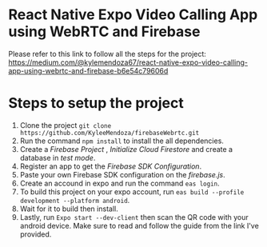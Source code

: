 # React Native Expo Video Calling App using WebRTC and Firebase
Please refer to this link to follow all the steps for the project: https://medium.com/@kylemendoza67/react-native-expo-video-calling-app-using-webrtc-and-firebase-b6e54c79606d

# Steps to setup the project
1. Clone the project `git clone https://github.com/KyleeMendoza/firebaseWebrtc.git`
2. Run the command `npm install` to install the all dependencies.
3. Create a _Firebase Project_ , _Initialize Cloud Firestore_ and create a database in _test mode_.
4. Register an app to get the _Firebase SDK Configuration_.
5. Paste your own Firebase SDK configuration on the _firebase.js_.
6. Create an accound in expo and run the command `eas login`.
7. To build this project on your expo account, run `eas build --profile development --platform android`.
8. Wait for it to build then install.
9. Lastly, run `Expo start --dev-client` then scan the QR code with your android device.
Make sure to read and follow the guide from the link I've provided.
